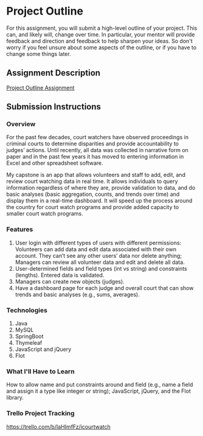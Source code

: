 # Project Outline
For this assignment, you will submit a high-level outline of your project. This can, and likely will, change over time. In particular, your mentor will provide feedback and direction and feedback to help sharpen your ideas. So don't worry if you feel unsure about some aspects of the outline, or if you have to change some things later.

## Assignment Description
[Project Outline Assignment](https://education.launchcode.org/liftoff/assignments/project-outline/)

## Submission Instructions

### Overview
For the past few decades, court watchers have observed proceedings in criminal courts to determine disparities and provide accountability to judges’ actions. Until recently, all data was collected in narrative form on paper and in the past few years it has moved to entering information in Excel and other spreadsheet software. 

My capstone is an app that allows volunteers and staff to add, edit, and review court watching data in real time. It allows individuals to query information regardless of where they are, provide validation to data, and do basic analyses (basic aggregation, counts, and trends over time) and display them in a real-time dashboard. It will speed up the process around the country for court watch programs and provide added capacity to smaller court watch programs.

### Features
1. User login with different types of users with different permissions: Volunteers can add data and edit data associated with their own account. They can’t see any other users’ data nor delete anything; Managers can review all volunteer data and edit and delete all data.
2. User-determined fields and field types (int vs string) and constraints (lengths). Entered data is validated.
3. Managers can create new objects (judges).
4. Have a dashboard page for each judge and overall court that can show trends and basic analyses (e.g., sums, averages).

### Technologies
1. Java
2. MySQL
3. SpringBoot
4. Thymeleaf
5. JavaScript and jQuery
6. Flot

### What I'll Have to Learn
How to allow name and put constraints around and field (e.g., name a field and assign it a type like integer or string);
JavaScript, jQuery, and the Flot library.

### Trello Project Tracking
https://trello.com/b/IaHImfFz/icourtwatch